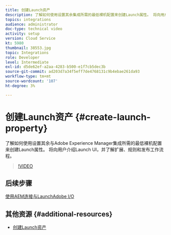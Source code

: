```yaml
---
title: 创建Launch资产
description: 了解如何使用设置其余集成所需的最低裸机配置来创建Launch属性。 将向用户介绍Launch UI，并了解扩展、规则和发布工作流程。
topics: integrations
audience: administrator
doc-type: technical video
activity: setup
version: Cloud Service
kt: 5980
thumbnail: 38553.jpg
topic: Integrations
role: Developer
level: Intermediate
exl-id: d5de62ef-a2aa-4283-b500-e1f7cb5dec3b
source-git-commit: ad203d7a34f5eff7de4768131c9b4ebae261da93
workflow-type: tm+mt
source-wordcount: '107'
ht-degree: 3%

---
```


# 创建Launch资产 {#create-launch-property}

了解如何使用设置其余与Adobe Experience Manager集成所需的最低裸机配置来创建Launch属性。 将向用户介绍Launch UI，并了解扩展、规则和发布工作流程。

>[!VIDEO](https://video.tv.adobe.com/v/38553?quality=12&learn=on)

## 后续步骤

[使用AEM连接与LaunchAdobe I/O](connect-aem-launch-adobe-io.md)

## 其他资源 {#additional-resources}

* [创建Launch资产](https://experienceleague.adobe.com/docs/launch-learn/implementing-in-websites-with-launch/configure-launch/launch.html)
